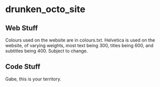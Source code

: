 drunken_octo_site
=================

Web Stuff
---------

Colours used on the website are in colours.txt. Helvetica is used on the website, of varying weights, most text being 300, titles being 600, and subtitles being 400. Subject to change. 


Code Stuff
----------

Gabe, this is your territory.

